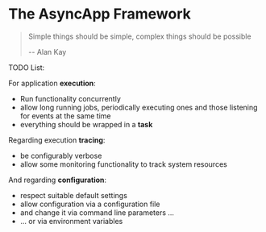 # The AsyncApp Framework

> Simple things should be simple, complex things should be possible
>
> -- Alan Kay

TODO List:

For application **execution**:

- Run functionality concurrently
- allow long running jobs, periodically executing ones and those listening for events at the same time
- everything should be wrapped in a **task**

Regarding execution **tracing**:

- be configurably verbose
- allow some monitoring functionality to track system resources

And regarding **configuration**:

- respect suitable default settings
- allow configuration via a configuration file
- and change it via command line parameters ...
- ... or via environment variables

